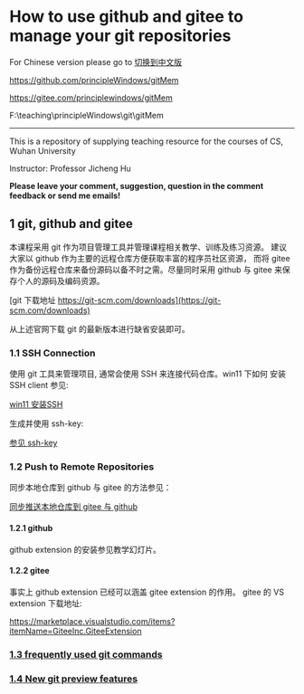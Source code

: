 # How to use github and gitee to manage your git repositories

For Chinese version please go to [切换到中文版](readme_cn.md)

[^_^]:
https://github.com/principleWindows/gitMem

[^_^]:
https://gitee.com/principlewindows/gitMem

[^_^]:
F:\teaching\principleWindows\git\gitMem

************************************

This is a repository of supplying teaching resource for the courses of CS, 
Wuhan University

Instructor: Professor Jicheng Hu

**Please leave your comment, suggestion, question in the comment feedback or send me emails!**

## 1 git, github and gitee

本课程采用 git 作为项目管理工具并管理课程相关教学、训练及练习资源。
建议大家以 github 作为主要的远程仓库方便获取丰富的程序员社区资源，
而将 gitee 作为备份远程仓库来备份源码以备不时之需。尽量同时采用 github 
与 gitee 来保存个人的源码及编码资源。

[git 下载地址 https://git-scm.com/downloads](https://git-scm.com/downloads)

从上述官网下载 git 的最新版本进行缺省安装即可。

### 1.1 SSH Connection

使用 git 工具来管理项目, 通常会使用 SSH 来连接代码仓库。win11 下如何
安装 SSH client 参见:

[win11 安装SSH](connection/ssh_client.md)


生成并使用 ssh-key:

[参见 ssh-key](connection/ssh_gitee.md)


### 1.2 Push to Remote Repositories

同步本地仓库到 github 与 gitee 的方法参见：

[同步推送本地仓库到 gitee 与 github](connection/gitee_n_github.md)

#### 1.2.1  github

github extension 的安装参见教学幻灯片。

#### 1.2.2  gitee

事实上 github extension 已经可以涵盖 gitee extension 的作用。
gitee 的 VS extension 下载地址:

https://marketplace.visualstudio.com/items?itemName=GiteeInc.GiteeExtension


### [1.3 frequently used git commands](commands/frequentlyUsed.md)

### [1.4 New git preview features](commands/preview_features.md)

